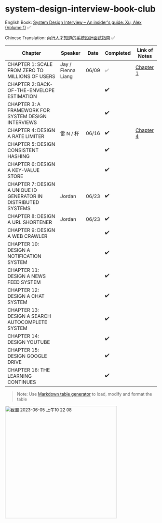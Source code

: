 # system-design-interview-book-club

English Book: [System Design Interview – An insider's guide: Xu, Alex (Volume 1)](<https://github.com/G33kzD3n/Catalogue/blob/master/System%20Design%20Interview%20An%20Insider%E2%80%99s%20Guide%20by%20Alex%20Xu%20(z-lib.org).pdf>) :white_check_mark:

Chinese Translation: [內行人才知道的系統設計面試指南](https://www.books.com.tw/products/0010903454) :white_check_mark:

| Chapter                                                        | Speaker            | Date  | Completed          | Link of Notes                   |
| -------------------------------------------------------------- | ------------------ | ----- | ------------------ | ------------------------------- |
| CHAPTER 1: SCALE FROM ZERO TO MILLIONS OF USERS                | Jay / Fienna Liang | 06/09 | :white_check_mark: | [Chapter 1](notes/chapter_1.md) |
| CHAPTER 2: BACK-OF-THE-ENVELOPE ESTIMATION                     |                    |       | :heavy_check_mark: |                                 |
| CHAPTER 3: A FRAMEWORK FOR SYSTEM DESIGN INTERVIEWS            |                    |       | :heavy_check_mark: |                                 |
| CHAPTER 4: DESIGN A RATE LIMITER                               | 雷 N / 杯          | 06/16 | :heavy_check_mark: | [Chapter 4](notes/chapter_4.md) |
| CHAPTER 5: DESIGN CONSISTENT HASHING                           |                    |       | :heavy_check_mark: |                                 |
| CHAPTER 6: DESIGN A KEY-VALUE STORE                            |                    |       | :heavy_check_mark: |                                 |
| CHAPTER 7: DESIGN A UNIQUE ID GENERATOR IN DISTRIBUTED SYSTEMS | Jordan             | 06/23 | :heavy_check_mark: |                                 |
| CHAPTER 8: DESIGN A URL SHORTENER                              | Jordan             | 06/23 | :heavy_check_mark: |                                 |
| CHAPTER 9: DESIGN A WEB CRAWLER                                |                    |       | :heavy_check_mark: |                                 |
| CHAPTER 10: DESIGN A NOTIFICATION SYSTEM                       |                    |       | :heavy_check_mark: |                                 |
| CHAPTER 11: DESIGN A NEWS FEED SYSTEM                          |                    |       | :heavy_check_mark: |                                 |
| CHAPTER 12: DESIGN A CHAT SYSTEM                               |                    |       | :heavy_check_mark: |                                 |
| CHAPTER 13: DESIGN A SEARCH AUTOCOMPLETE SYSTEM                |                    |       | :heavy_check_mark: |                                 |
| CHAPTER 14: DESIGN YOUTUBE                                     |                    |       | :heavy_check_mark: |                                 |
| CHAPTER 15: DESIGN GOOGLE DRIVE                                |                    |       | :heavy_check_mark: |                                 |
| CHAPTER 16: THE LEARNING CONTINUES                             |                    |       | :heavy_check_mark: |                                 |

> Note: Use [Markdown table generator](https://www.tablesgenerator.com/markdown_tables) to load, modify and format the table

<img width="371" alt="截圖 2023-06-05 上午10 22 08" src="https://github.com/warren30815/system-design-interview-book-club/assets/36834814/c634e1e9-f1e3-46af-95b6-1ae14bc3887a">

